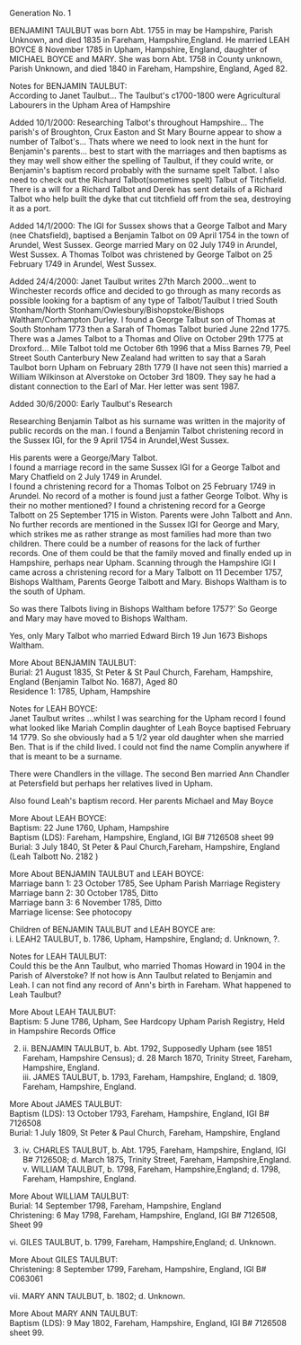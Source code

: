 Generation No. 1  
  
BENJAMIN1 TAULBUT was born Abt. 1755 in may be Hampshire, Parish Unknown, and died 1835
in Fareham, Hampshire,England. He married LEAH BOYCE 8 November 1785 in Upham, Hampshire,
England, daughter of MICHAEL BOYCE and MARY. She was born Abt. 1758 in County unknown,
Parish Unknown, and died 1840 in Fareham, Hampshire, England, Aged 82.  
  
Notes for BENJAMIN TAULBUT:  
According to Janet Taulbut... The Taulbut's c1700-1800 were Agricultural Labourers in the Upham 
Area of Hampshire  
  
Added 10/1/2000: Researching Talbot's throughout Hampshire... The parish's of Broughton,
Crux Easton and St Mary Bourne appear to show a number of Talbot's... Thats where we need
to look next in the hunt for Benjamin's parents... best to start with the marriages and
then baptisms as they may well show either the spelling of Taulbut, if they could write,
or Benjamin's baptism record probably with the surname spelt Talbot. I also need to check
out the Richard Talbot(sometimes spelt) Talbut of Titchfield. There is a will for a Richard
Talbot and Derek has sent details of a Richard Talbot who help built the dyke that cut
titchfield off from the sea, destroying it as a port.  
  
Added 14/1/2000: The IGI for Sussex shows that a George Talbot and Mary (nee Chatsfield),
baptised a Benjamin Talbot on 09 April 1754 in the town of Arundel, West Sussex. George
married Mary on 02 July 1749 in Arundel, West Sussex. A Thomas Tolbot was christened 
by George Talbot on 25 February 1749 in Arundel, West Sussex.  
  
Added 24/4/2000: Janet Taulbut writes 27th March 2000...went to Winchester records
office and decided to go through as many records as possible looking for a baptism
of any type of Talbot/Taulbut I tried South Stonham/North Stonham/Owlesbury/Bishopstoke/Bishops
Waltham/Corhampton Durley. I found a George Talbut son of Thomas at South Stonham 1773 then 
a Sarah of Thomas Talbot buried June 22nd 1775. There was a James Talbot to a Thomas and Olive
on October 29th 1775 at Droxford... Mile Talbot told me October 6th 1996 that a Miss Barnes
79, Peel Street South Canterbury New Zealand had written to say that a Sarah Taulbot born 
Upham on February 28th 1779 (I have not seen this) married a William Wilkinson at Alverstoke
on October 3rd 1809. They say he had a distant connection to the Earl of Mar. Her letter
was sent 1987.  
  
Added 30/6/2000: Early Taulbut's Research  
  
Researching Benjamin Talbot as his surname was written in the majority of public records on the man. 
I found a Benjamin Talbot christening record in the Sussex IGI, for the 9 April 1754 in Arundel,West Sussex.

His parents were a George/Mary Talbot.  
I found a marriage record in the same Sussex IGI for a George Talbot and Mary Chatfield on 2 July 1749 in Arundel.  
I found a christening record for a Thomas Tolbot on 25 February 1749 in Arundel. No record of a mother is
found just a father George Tolbot. Why is their no mother mentioned? I found a christening record for
a George Talbott on 25 September 1715 in Wiston. Parents were John Talbott and Ann. No further records
are mentioned in the Sussex IGI for George and Mary, which strikes me as rather strange as most families had more 
than two children. There could be a number of reasons for the lack of further records. One of them could be that 
the family moved and finally ended up in Hampshire, perhaps near Upham. Scanning through the Hampshire IGI I came 
across a christening record for a Mary Talbott on 11 December 1757, Bishops Waltham, Parents George Talbott and Mary. 
Bishops Waltham is to the south of Upham.  
  
So was there Talbots living in Bishops Waltham before 1757?' So George and Mary may have moved to Bishops Waltham.  
  
Yes, only Mary Talbot who married Edward Birch 19 Jun 1673 Bishops Waltham.  
  
More About BENJAMIN TAULBUT:  
Burial: 21 August 1835, St Peter & St Paul Church, Fareham, Hampshire, England (Benjamin Talbot No. 1687), Aged 80  
Residence 1: 1785, Upham, Hampshire  
  
Notes for LEAH BOYCE:  
Janet Taulbut writes ...whilst I was searching for the Upham record I found what looked like Mariah Complin 
daughter of Leah Boyce baptised February 14 1779. So she obviously had a 5 1/2 year old daughter when she
married Ben. That is if the child lived. I could not find the name Complin anywhere if that is meant to be
a surname.  
  
There were Chandlers in the village. The second Ben married Ann Chandler at Petersfield but perhaps
her relatives lived in Upham.  
  
Also found Leah's baptism record. Her parents Michael and May Boyce  
  
More About LEAH BOYCE:  
Baptism: 22 June 1760, Upham, Hampshire  
Baptism (LDS): Fareham, Hampshire, England, IGI B# 7126508 sheet 99  
Burial: 3 July 1840, St Peter & Paul Church,Fareham, Hampshire, England (Leah Talbott No. 2182 )  
  
More About BENJAMIN TAULBUT and LEAH BOYCE:  
Marriage bann 1: 23 October 1785, See Upham Parish Marriage Registery  
Marriage bann 2: 30 October 1785, Ditto  
Marriage bann 3: 6 November 1785, Ditto  
Marriage license: See photocopy  
  
Children of BENJAMIN TAULBUT and LEAH BOYCE are:  
i. LEAH2 TAULBUT, b. 1786, Upham, Hampshire, England; d. Unknown, ?.  
  
Notes for LEAH TAULBUT:  
Could this be the Ann Taulbut, who married Thomas Howard in 1904 in the Parish 
of Alverstoke? If not how is Ann Taulbut related to Benjamin and Leah. I can not 
find any record of Ann's birth in Fareham. What happened to Leah Taulbut?  
  
More About LEAH TAULBUT:  
Baptism: 5 June 1786, Upham, See Hardcopy Upham Parish Registry, Held in Hampshire Records Office  
  
2. ii. BENJAMIN TAULBUT, b. Abt. 1792, Supposedly Upham (see 1851 Fareham, Hampshire Census);
d. 28 March 1870, Trinity Street, Fareham, Hampshire, England.  
iii. JAMES TAULBUT, b. 1793, Fareham, Hampshire, England; d. 1809, Fareham, Hampshire, England.  
  
More About JAMES TAULBUT:  
Baptism (LDS): 13 October 1793, Fareham, Hampshire, England, IGI B# 7126508  
Burial: 1 July 1809, St Peter & Paul Church, Fareham, Hampshire, England  
  
3. iv. CHARLES TAULBUT, b. Abt. 1795, Fareham, Hampshire, England, IGI B# 7126508; d. March 1875,
Trinity Street, Fareham, Hampshire,England.  
v. WILLIAM TAULBUT, b. 1798, Fareham, Hampshire,England; d. 1798, Fareham, Hampshire, England.  
  
More About WILLIAM TAULBUT:  
Burial: 14 September 1798, Fareham, Hampshire, England  
Christening: 6 May 1798, Fareham, Hampshire, England, IGI B# 7126508, Sheet 99  
  
vi. GILES TAULBUT, b. 1799, Fareham, Hampshire,England; d. Unknown.  
  
More About GILES TAULBUT:  
Christening: 8 September 1799, Fareham, Hampshire, England, IGI B# C063061  
  
vii. MARY ANN TAULBUT, b. 1802; d. Unknown.  

More About MARY ANN TAULBUT:  
Baptism (LDS): 9 May 1802, Fareham, Hampshire, England, IGI B# 7126508 sheet 99.  
